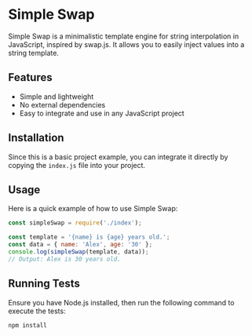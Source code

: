 # Simple Swap

Simple Swap is a minimalistic template engine for string interpolation in JavaScript, inspired by swap.js. It allows you to easily inject values into a string template.

## Features

- Simple and lightweight
- No external dependencies
- Easy to integrate and use in any JavaScript project

## Installation

Since this is a basic project example, you can integrate it directly by copying the `index.js` file into your project.


## Usage

Here is a quick example of how to use Simple Swap:

```javascript
const simpleSwap = require('./index');

const template = '{name} is {age} years old.';
const data = { name: 'Alex', age: '30' };
console.log(simpleSwap(template, data));
// Output: Alex is 30 years old.
```

## Running Tests

Ensure you have Node.js installed, then run the following command to execute the tests:

```bash
npm install
